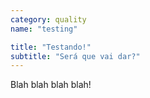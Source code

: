 ```yaml
---
category: quality
name: "testing"

title: "Testando!"
subtitle: "Será que vai dar?"
---
```

Blah blah blah blah!